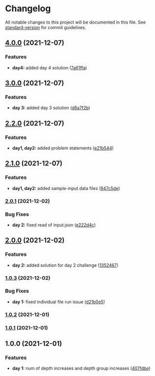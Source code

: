 # Changelog

All notable changes to this project will be documented in this file. See [standard-version](https://github.com/conventional-changelog/standard-version) for commit guidelines.

## [4.0.0](https://github.com/sushant-kum/advent-of-code-2021/compare/3.0.0...4.0.0) (2021-12-07)

### Features

- **day4:** added day 4 solution ([7a61ffa](https://github.com/sushant-kum/advent-of-code-2021/commit/7a61ffaea0ed51822178848c41332b2c2c4945c0))

## [3.0.0](https://github.com/sushant-kum/advent-of-code-2021/compare/2.2.0...3.0.0) (2021-12-07)

### Features

- **day 3:** added day 3 solution ([d8a7f2b](https://github.com/sushant-kum/advent-of-code-2021/commit/d8a7f2b8b8fede29ec1a01f2e49ddcc99d54f720))

## [2.2.0](https://github.com/sushant-kum/advent-of-code-2021/compare/2.1.0...2.2.0) (2021-12-07)

### Features

- **day1, day2:** added problem statements ([e21b544](https://github.com/sushant-kum/advent-of-code-2021/commit/e21b544f197e45c8405535a1fd43d0a1871c2292))

## [2.1.0](https://github.com/sushant-kum/advent-of-code-2021/compare/2.0.1...2.1.0) (2021-12-07)

### Features

- **day1, day2:** added sample-input data files ([847c5de](https://github.com/sushant-kum/advent-of-code-2021/commit/847c5dec843c652428ba2c3842a2eb23fd3d5d87))

### [2.0.1](https://github.com/sushant-kum/advent-of-code-2021/compare/2.0.0...2.0.1) (2021-12-02)

### Bug Fixes

- **day 2:** fixed read of input.json ([e222d4c](https://github.com/sushant-kum/advent-of-code-2021/commit/e222d4cec0d560ca21daaded76e19e9f51bfd300))

## [2.0.0](https://github.com/sushant-kum/advent-of-code-2021/compare/1.0.3...2.0.0) (2021-12-02)

### Features

- **day 2:** added solution for day 2 challenge ([1352467](https://github.com/sushant-kum/advent-of-code-2021/commit/13524675b558e79a78f305398546ed881b6849da))

### [1.0.3](https://github.com/sushant-kum/advent-of-code-2021/compare/1.0.2...1.0.3) (2021-12-02)

### Bug Fixes

- **day 1:** fixed individual file run issue ([d21b0e5](https://github.com/sushant-kum/advent-of-code-2021/commit/d21b0e50920d45eb1bba041739c98096993ab13e))

### [1.0.2](https://github.com/sushant-kum/advent-of-code-2021/compare/1.0.1...1.0.2) (2021-12-01)

### [1.0.1](https://github.com/sushant-kum/advent-of-code-2021/compare/1.0.0...1.0.1) (2021-12-01)

## 1.0.0 (2021-12-01)

### Features

- **day 1:** num of depth increases and depth group increases ([407fdbe](https://github.com/sushant-kum/advent-of-code-2021/commit/407fdbed21c31fe518be465d72748e447b8b9c91))
